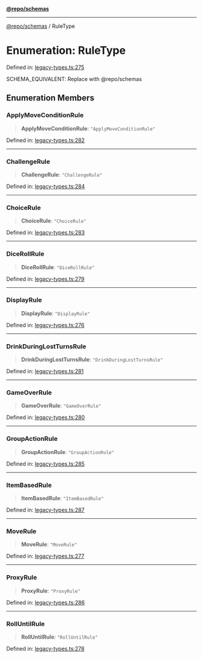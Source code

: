 [**@repo/schemas**](../README.md)

***

[@repo/schemas](../globals.md) / RuleType

# Enumeration: RuleType

Defined in: [legacy-types.ts:275](https://github.com/alexqguo/drinking-board-game-v3/blob/675bd7febb3071dfc3dca88ee4e9928e0ed24aab/packages/schemas/src/legacy-types.ts#L275)

SCHEMA_EQUIVALENT: Replace with @repo/schemas

## Enumeration Members

### ApplyMoveConditionRule

> **ApplyMoveConditionRule**: `"ApplyMoveConditionRule"`

Defined in: [legacy-types.ts:282](https://github.com/alexqguo/drinking-board-game-v3/blob/675bd7febb3071dfc3dca88ee4e9928e0ed24aab/packages/schemas/src/legacy-types.ts#L282)

***

### ChallengeRule

> **ChallengeRule**: `"ChallengeRule"`

Defined in: [legacy-types.ts:284](https://github.com/alexqguo/drinking-board-game-v3/blob/675bd7febb3071dfc3dca88ee4e9928e0ed24aab/packages/schemas/src/legacy-types.ts#L284)

***

### ChoiceRule

> **ChoiceRule**: `"ChoiceRule"`

Defined in: [legacy-types.ts:283](https://github.com/alexqguo/drinking-board-game-v3/blob/675bd7febb3071dfc3dca88ee4e9928e0ed24aab/packages/schemas/src/legacy-types.ts#L283)

***

### DiceRollRule

> **DiceRollRule**: `"DiceRollRule"`

Defined in: [legacy-types.ts:279](https://github.com/alexqguo/drinking-board-game-v3/blob/675bd7febb3071dfc3dca88ee4e9928e0ed24aab/packages/schemas/src/legacy-types.ts#L279)

***

### DisplayRule

> **DisplayRule**: `"DisplayRule"`

Defined in: [legacy-types.ts:276](https://github.com/alexqguo/drinking-board-game-v3/blob/675bd7febb3071dfc3dca88ee4e9928e0ed24aab/packages/schemas/src/legacy-types.ts#L276)

***

### DrinkDuringLostTurnsRule

> **DrinkDuringLostTurnsRule**: `"DrinkDuringLostTurnsRule"`

Defined in: [legacy-types.ts:281](https://github.com/alexqguo/drinking-board-game-v3/blob/675bd7febb3071dfc3dca88ee4e9928e0ed24aab/packages/schemas/src/legacy-types.ts#L281)

***

### GameOverRule

> **GameOverRule**: `"GameOverRule"`

Defined in: [legacy-types.ts:280](https://github.com/alexqguo/drinking-board-game-v3/blob/675bd7febb3071dfc3dca88ee4e9928e0ed24aab/packages/schemas/src/legacy-types.ts#L280)

***

### GroupActionRule

> **GroupActionRule**: `"GroupActionRule"`

Defined in: [legacy-types.ts:285](https://github.com/alexqguo/drinking-board-game-v3/blob/675bd7febb3071dfc3dca88ee4e9928e0ed24aab/packages/schemas/src/legacy-types.ts#L285)

***

### ItemBasedRule

> **ItemBasedRule**: `"ItemBasedRule"`

Defined in: [legacy-types.ts:287](https://github.com/alexqguo/drinking-board-game-v3/blob/675bd7febb3071dfc3dca88ee4e9928e0ed24aab/packages/schemas/src/legacy-types.ts#L287)

***

### MoveRule

> **MoveRule**: `"MoveRule"`

Defined in: [legacy-types.ts:277](https://github.com/alexqguo/drinking-board-game-v3/blob/675bd7febb3071dfc3dca88ee4e9928e0ed24aab/packages/schemas/src/legacy-types.ts#L277)

***

### ProxyRule

> **ProxyRule**: `"ProxyRule"`

Defined in: [legacy-types.ts:286](https://github.com/alexqguo/drinking-board-game-v3/blob/675bd7febb3071dfc3dca88ee4e9928e0ed24aab/packages/schemas/src/legacy-types.ts#L286)

***

### RollUntilRule

> **RollUntilRule**: `"RollUntilRule"`

Defined in: [legacy-types.ts:278](https://github.com/alexqguo/drinking-board-game-v3/blob/675bd7febb3071dfc3dca88ee4e9928e0ed24aab/packages/schemas/src/legacy-types.ts#L278)
